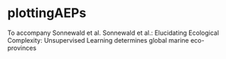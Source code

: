 # plottingAEPs
To accompany Sonnewald et al. Sonnewald et al.: Elucidating Ecological Complexity: Unsupervised Learning determines global marine eco-provinces
